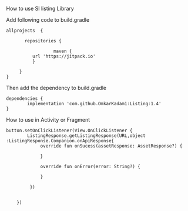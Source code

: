  
How to use SI listing Library 

Add following code to build.gradle

		
  	allprojects  {
	
	       repositories {
	
	                  maven { 
			  url 'https://jitpack.io' 
			  }
	
	     }
	}
	
  
  
  Then add the dependency to build.gradle
  
  	dependencies {
	        implementation 'com.github.OmkarKadam1:Listing:1.4'
	}


How to use in Activity or Fragment

	button.setOnClickListener(View.OnClickListener {
            ListingResponse.getListingResponse(URL,object :ListingResponse.Companion.onApiResponse{
                 override fun onSucess(assetResponse: AssetResponse?) {
		 
                 }

                 override fun onError(error: String?) {
                     
                 }

             })


        })

